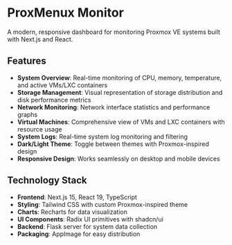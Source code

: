 # ProxMenux Monitor

A modern, responsive dashboard for monitoring Proxmox VE systems built with Next.js and React.

## Features

- **System Overview**: Real-time monitoring of CPU, memory, temperature, and active VMs/LXC containers
- **Storage Management**: Visual representation of storage distribution and disk performance metrics
- **Network Monitoring**: Network interface statistics and performance graphs
- **Virtual Machines**: Comprehensive view of VMs and LXC containers with resource usage
- **System Logs**: Real-time system log monitoring and filtering
- **Dark/Light Theme**: Toggle between themes with Proxmox-inspired design
- **Responsive Design**: Works seamlessly on desktop and mobile devices

## Technology Stack

- **Frontend**: Next.js 15, React 19, TypeScript
- **Styling**: Tailwind CSS with custom Proxmox-inspired theme
- **Charts**: Recharts for data visualization
- **UI Components**: Radix UI primitives with shadcn/ui
- **Backend**: Flask server for system data collection
- **Packaging**: AppImage for easy distribution
